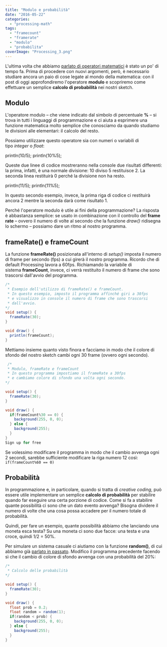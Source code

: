 ```yaml
---
title: "Modulo e probabilità"
date: "2016-05-22"
categories: 
  - "processing-math"
tags: 
  - "framecount"
  - "framerate"
  - "modulo"
  - "probabilita"
coverImage: "Processing_3.png"
---
```


L'ultima volta che abbiamo [parlato di operatori matematici](https://blog.federicopepe.com/2015/09/variabili-in-processing-ii-operazioni-matematiche/) è stato un po' di tempo fa. Prima di procedere con nuovi argomenti, però, è necessario studiare ancora un paio di cose legate al mondo della matematica: con il post di oggi approfondiremo l'operatore **modulo** e scopriremo come effettuare un semplice **calcolo di probabilità** nei nostri sketch.

## Modulo

L'operatore modulo – che viene indicato dal simbolo di percentuale **%** – si trova in tutti i linguaggi di programmazione e ci aiuta a esprimere una funzione matematica molto semplice che conosciamo da quando studiamo le divisioni alle elementari: il calcolo del resto.

Possiamo utilizzare questo operatore sia con numeri o variabili di tipo _integer_ o _float_:

println(10/5);
println(10%5);

Queste due linee di codice mostreranno nella console due risultati differenti: la prima, infatti, è una normale divisione: 10 diviso 5 restituisce 2. La seconda linea restituirà 0 perché la divisione non ha resto.

println(11/5);
println(11%5);

In questo secondo esempio, invece, la prima riga di codice ci restituirà ancora 2 mentre la seconda darà come risultato 1.

Perché l'operatore modulo è utile ai fini della programmazione? La risposta è abbastanza semplice: se usato in combinazione con il controllo del **frame rate** – ovvero il numero di volte al secondo che la funzione _draw()_ ridisegna lo schermo – possiamo dare un ritmo al nostro programma.

## frameRate() e frameCount

La funzione **frameRate()** posizionata all'interno di _setup()_ imposta il numero di frame per secondo (fps) a cui girerà il nostro programma. Ricordo che di default Processing lavora a 60fps. Richiamando la variabile di sistema **frameCount**, invece, ci verrà restituito il numero di frame che sono trascorsi dall'avvio del programma.

```java
/*
 * Esempio dell'utilizzo di frameRate() e frameCount.
 * In questo esempio, imposto il programma affinché giri a 30fps
 * e visualizzo in console il numero di frame che sono trascorsi
 * dall'avvio.
*/
void setup() {
  frameRate(30);
}

void draw() {
  println(frameCount);
}
```

Mettiamo insieme quanto visto finora e facciamo in modo che il colore di sfondo del nostro sketch cambi ogni 30 frame (ovvero ogni secondo).

```java
 /*
 * Modulo, frameRate e frameCount
 * In questo programma impostiamo il frameRate a 30fps
 * e cambiamo colore di sfondo una volta ogni secondo.
*/

void setup() {
  frameRate(30);
}

void draw() {
  if(frameCount%30 == 0) {
    background(255, 0, 0);
  } else {
    background(255);
  }
}
Sign up for free 
```

Se volessimo modificare il programma in modo che il cambio avvenga ogni 2 secondi, sarebbe sufficiente modificare la riga numero 12 così: `if(frameCount%60 == 0)`

## Probabilità

In programmazione e, in particolare, quando si tratta di _creative coding_, può essere utile implementare un semplice **calcolo di probabilità** per stabilire quando far eseguire una certa porzione di codice. Come si fa a stabilire quante possibilità ci sono che un dato evento avvenga? Bisogna dividere il numero di volte che una cosa possa accadere per il numero totale di probabilità.

Quindi, per fare un esempio, quante possibilità abbiamo che lanciando una moneta esca testa? Su una moneta ci sono due facce: una testa e una croce, quindi 1/2 = 50%.

Per simulare un sistema casuale ci aiutiamo con la funzione **random()**, di cui abbiamo già [parlato in passato](https://blog.federicopepe.com/2015/09/println-e-random/). Modifico il programma precedente facendo sì che il cambio di colore di sfondo avvenga con una probabilità del 20%:

```java
/*
 * Calcolo delle probabilità
*/

void setup() {
  frameRate(30);
}

void draw() {
  float prob = 0.2;
  float random = random(1);
  if(random < prob) {
    background(255, 0, 0);
  } else {
    background(255);
  }
}
```
